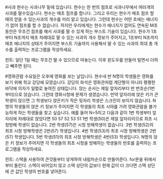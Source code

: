 #사과
현수는 사과나무 밑에 있습니다. 현수는 한 번의 점프로 사과나무에서 여러개의 사과를 딸수있습니다. 현수는 매초 점프를 합니다. 그리고 우리는 현수가 매초 점프 할 때의 얻을 수 있는사과의 개수를 미리 알고 있습니다. 그런데 현수는 어떤 초에는 에너지가 없어 점프를 할 수 없습니다. 하지만 우리에게는 현수가 에너지가 없어도 연속된 M초 동안은 무조건 점프를 해서 사과를 딸 수 있게 하는 부스트 기술이 있습니다.
현수가 1초부터 N초까지 매초 차례대로 딸 수 있는 사과의 개수 정보가 주어지고, 1초부터 N초까지 매초 에너지의 상태가 주어지면 부스트 기술까지 사용해서 딸 수 있는 사과의 최대 총 개수를 출력하는 프로그램을 작성하세요.

힌트: 일단 1일 때는 무조건 딸 수 있으므로 따놓는다. 이후 윈도우를 만들어 밀면서 더하고 빼주면 된다.

#영화관람
수요일은 오후에 영화를 보는 날입니다. 현수네 반 N명의 학생들은 영화를 보기 위해 학교 강당에 모였습니다.
강당의 좌석은 영화관처럼 계단형이 아니라 평평한 바닥에 의자가 일렬로 놓여진 상태입니다.
앉는 순서는 제일 앞자리부터 반 번호순(1번 부터)으로 앉습니다.
그런데 영화시청에 문제가 생겼습니다. 만약 앞자리에 앉은 키가 큰 학생이 앉으면 그 학생보다 앉은키가 작은 뒷자리 학생은 스크린이 보이지 않습니다.
N명의 학생들의 앉은 키 정보가 주어지면 각 학생들의 최초 시야를 가려 영화관람을 불가능하게 하는 학생들을 찾고 싶습니다.
예를 들어 N=5이고 다음과 같이 1번 학생부터 앞자리에 차례대로 앉았다면 50 57 52 53 51
1번 학생(50)은 제일 앞자리이므로 최초 시청방해 학생이 없습니다.
2번 학생(57)은 시청 방해학생이 없습니다.
3번 학생(52)의 최초 시청 방해학생은 2번(57) 학생입니다.
4번 학생(53)의 최초 시청 방해학생은 2번(57) 학생입니다.
5번 학생(51)의 최초 시청 방해학생은 4번(53) 학생입니다.
N명의 앉은 키 정보가 주어지면 각 학생들의 최초 시청을 방해하는 학생들의 번호를 출력하는 프로그램을 작성하세요.

힌트: 스택을 사용하여 큰것들부터 넣게하여 내림차순으로 만들어준다. for문을 뒤에서 부터 돌린다. 스택이 비어있지 않고 스택 상단의 값보다 현재 값이 더 크다면 스택 상단에 큰 값인 학생의 번호를 넣어준다.
